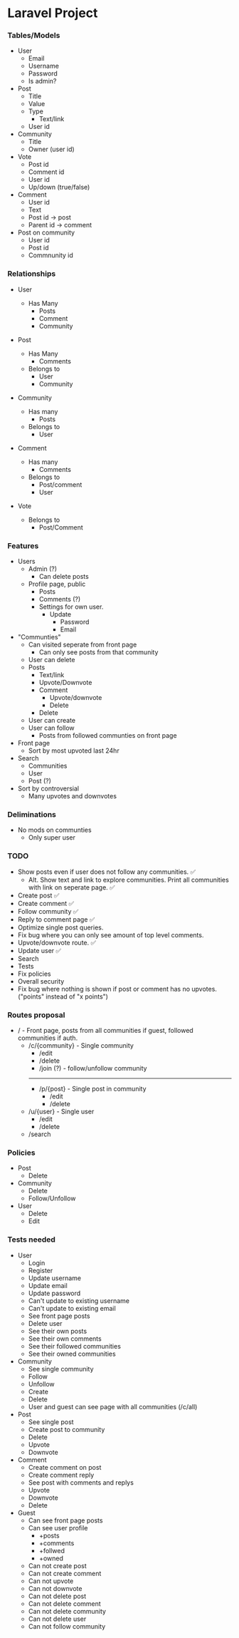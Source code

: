# Laravel Project

### Tables/Models

-   User
    -   Email
    -   Username
    -   Password
    -   Is admin?
-   Post
    -   Title
    -   Value
    -   Type
        -   Text/link
    -   User id
-   Community
    -   Title
    -   Owner (user id)
-   Vote
    -   Post id
    -   Comment id
    -   User id
    -   Up/down (true/false)
-   Comment
    -   User id
    -   Text
    -   Post id -> post
    -   Parent id -> comment
-   Post on community
    -   User id
    -   Post id
    -   Commnunity id

### Relationships

-   User
    -   Has Many
        -   Posts
        -   Comment
        -   Community
-   Post
    -   Has Many
        -   Comments
    -   Belongs to
        -   User
        -   Community
-   Community
    -   Has many
        -   Posts
    -   Belongs to
        -   User
-   Comment

    -   Has many
        -   Comments
    -   Belongs to
        -   Post/comment
        -   User

-   Vote
    -   Belongs to
        -   Post/Comment

### Features

-   Users
    -   Admin (?)
        -   Can delete posts
    -   Profile page, public
        -   Posts
        -   Comments (?)
        -   Settings for own user.
            -   Update
                -   Password
                -   Email
-   "Communties"
    -   Can visited seperate from front page
        -   Can only see posts from that community
    -   User can delete
    -   Posts
        -   Text/link
        -   Upvote/Downvote
        -   Comment
            -   Upvote/downvote
            -   Delete
        -   Delete
    -   User can create
    -   User can follow
        -   Posts from followed communties on front page
-   Front page
    -   Sort by most upvoted last 24hr
-   Search
    -   Communities
    -   User
    -   Post (?)
-   Sort by controversial
    -   Many upvotes and downvotes

### Deliminations

-   No mods on communties
    -   Only super user

### TODO

-   Show posts even if user does not follow any communities. ✅
    -   Alt. Show text and link to explore communities. Print all communities with link on seperate page. ✅
-   Create post ✅
-   Create comment ✅
-   Follow community ✅
-   Reply to comment page ✅
-   Optimize single post queries.
-   Fix bug where you can only see amount of top level comments.
-   Upvote/downvote route. ✅
-   Update user ✅
-   Search
-   Tests
-   Fix policies
-   Overall security
-   Fix bug where nothing is shown if post or comment has no upvotes. ("points" instead of "x points")

### Routes proposal

-   / - Front page, posts from all communities if guest, followed communities if auth.
    -   /c/{community} - Single community
        -   /edit
        -   /delete
        -   /join (?) - follow/unfollow community
        ***
        -   /p/{post} - Single post in community
            -   /edit
            -   /delete
    -   /u/{user} - Single user
        -   /edit
        -   /delete
    -   /search

### Policies

-   Post
    -   Delete
-   Community
    -   Delete
    -   Follow/Unfollow
-   User
    -   Delete
    -   Edit

### Tests needed

-   User
    -   Login
    -   Register
    -   Update username
    -   Update email
    -   Update password
    -   Can't update to existing username
    -   Can't update to existing email
    -   See front page posts
    -   Delete user
    -   See their own posts
    -   See their own comments
    -   See their followed communities
    -   See their owned communities
-   Community
    -   See single community
    -   Follow
    -   Unfollow
    -   Create
    -   Delete
    -   User and guest can see page with all communities (/c/all)
-   Post
    -   See single post
    -   Create post to community
    -   Delete
    -   Upvote
    -   Downvote
-   Comment
    -   Create comment on post
    -   Create comment reply
    -   See post with comments and replys
    -   Upvote
    -   Downvote
    -   Delete
-   Guest
    -   Can see front page posts
    -   Can see user profile
        -   +posts
        -   +comments
        -   +follwed
        -   +owned
    -   Can not create post
    -   Can not create comment
    -   Can not upvote
    -   Can not downvote
    -   Can not delete post
    -   Can not delete comment
    -   Can not delete community
    -   Can not delete user
    -   Can not follow community

